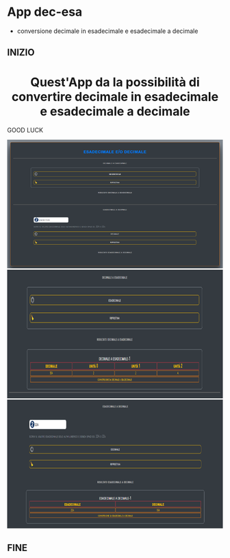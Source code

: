 # App dec-esa
 - conversione decimale in esadecimale e esadecimale a decimale

## INIZIO

<center><h1>Quest'App da la possibilità di convertire decimale in esadecimale e esadecimale a decimale</h1></center>
<p>GOOD LUCK</p>
<img src="img/all/img-1of3.png" width="1000" height="300" alt="Sorry, not image" />
<img src="img/all/img-2of3.png" width="1000" height="300" alt="Sorry, not image" />
<img src="img/all/img-3of3.png" width="1000" height="300" alt="Sorry, not image" />

## FINE
